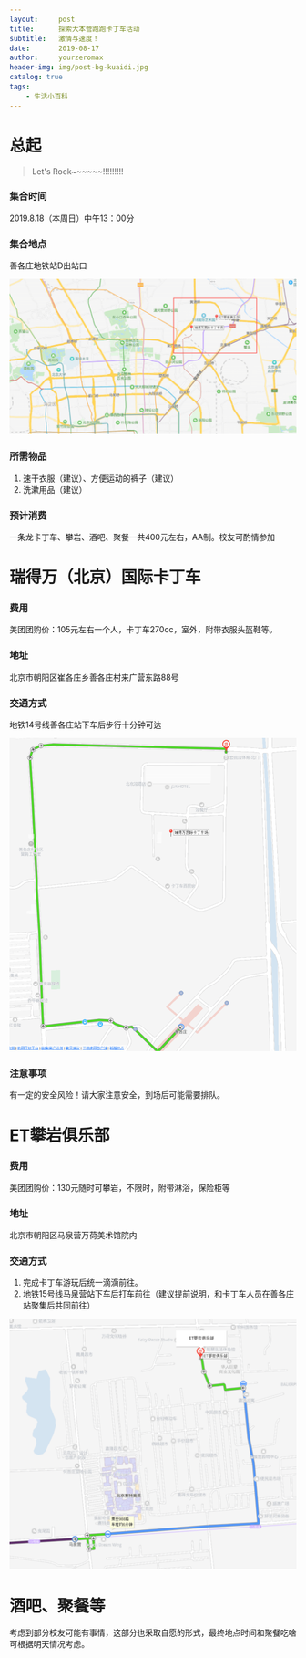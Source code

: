 ```yaml
---
layout:     post
title:      探索大本营跑跑卡丁车活动
subtitle:   激情与速度！
date:       2019-08-17
author:     yourzeromax
header-img: img/post-bg-kuaidi.jpg
catalog: true
tags:
    - 生活小百科
---
```


# 总起

> Let's Rock~~~~~~!!!!!!!!!

### 集合时间

2019.8.18（本周日）中午13：00分

### 集合地点

善各庄地铁站D出站口

![集合地点](https://raw.githubusercontent.com/yourzeromax/yourzeromax.github.io/master/img/20190817/2019081701.png)

### 所需物品

1. 速干衣服（建议）、方便运动的裤子（建议）
2. 洗漱用品（建议）

### 预计消费

一条龙卡丁车、攀岩、酒吧、聚餐一共400元左右，AA制。校友可酌情参加


# 瑞得万（北京）国际卡丁车

### 费用

美团团购价：105元左右一个人，卡丁车270cc，室外，附带衣服头盔鞋等。

### 地址
北京市朝阳区崔各庄乡善各庄村来广营东路88号

### 交通方式

地铁14号线善各庄站下车后步行十分钟可达

![集合地点](https://raw.githubusercontent.com/yourzeromax/yourzeromax.github.io/master/img/20190817/2019081702.png)

### 注意事项

有一定的安全风险！请大家注意安全，到场后可能需要排队。

# ET攀岩俱乐部

### 费用

美团团购价：130元随时可攀岩，不限时，附带淋浴，保险柜等

### 地址

北京市朝阳区马泉营万荷美术馆院内

### 交通方式

1. 完成卡丁车游玩后统一滴滴前往。
2. 地铁15号线马泉营站下车后打车前往（建议提前说明，和卡丁车人员在善各庄站聚集后共同前往）

![集合地点](https://raw.githubusercontent.com/yourzeromax/yourzeromax.github.io/master/img/20190817/2019081703.png)

# 酒吧、聚餐等

考虑到部分校友可能有事情，这部分也采取自愿的形式，最终地点时间和聚餐吃啥可根据明天情况考虑。
